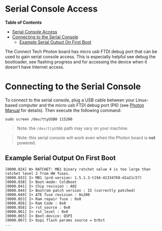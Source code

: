 # Serial Console Access

**Table of Contents**
- [Serial Console Access](#serial-console-access)
- [Connecting to the Serial Console](#connecting-to-the-serial-console)
  - [Example Serial Output On First Boot](#example-serial-output-on-first-boot)

The Connect Tech Photon board has micro usb FTDI debug port that can be used to gain serial console access.  This is especially helpful see debug the bootloader, see flashing progress and for accessing the device when it doesn't have Internet access.

# Connecting to the Serial Console

To connect to the serial console, plug a USB cable between your Linux-based computer and the micro usb FTDI debug port (P6) (see 
[Photon Manual](https://connecttech.com/pdf/CTIM_NGX002_Manual.pdf) for details). Then execute the following command:

```
sudo screen /dev/ttyUSB0 115200
```

> Note: the `/dev/ttyUSB0` path may vary on your machine.

> Note: this serial console will work even when the Photon board is **not** powered.

## Example Serial Output On First Boot

```
[0000.024] W> RATCHET: MB1 binary ratchet value 4 is too large than ratchet level 2 from HW fuses.
[0000.033] I> MB1 (prd-version: 1.5.1.3-t194-41334769-d2a21c57)
[0000.038] I> Boot-mode: Coldboot
[0000.041] I> Chip revision : A02
[0000.044] I> Bootrom patch version : 15 (correctly patched)
[0000.049] I> ATE fuse revision : 0x200
[0000.053] I> Ram repair fuse : 0x0
[0000.056] I> Ram Code : 0x0
[0000.058] I> rst_source : 0x0
[0000.061] I> rst_level : 0x0
[0000.065] I> Boot-device: QSPI
[0000.067] I> Qspi flash params source = brbct
...
```
